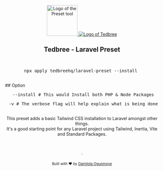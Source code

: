 <p align="center">
  <br />
  <a href="https://preset.dev">
    <img width="100" src="https://raw.githubusercontent.com/preset/cli/main/.github/assets/logo.svg" alt="Logo of the Preset tool">
  </a>
  <a href="https://tedbree.com">
    <img src="https://content.app-sources.com/s/14630223212260103/uploads/Logos/TEDBREE_WHITE-1462185.png" alt="Logo of Tedbree">
  </a>
  
</p>

<h2 align="center">Tedbree - Laravel Preset</h2>

<p align="center">
 
  <br />
  <pre align="center">npx apply tedbreehq/laravel-preset --install </pre>

  <br />
  ## Option
  <pre align="center"> --install # This would Install both PHP & Node Packages</pre>
  <pre align="center"> -v # The verbose flag will help explain what is being done</pre>
</p>
<br />

<div align="center">
  This preset adds a basic Tailwind CSS installation to Laravel amongst other things. 
  <br />
  It's a good starting point for any Laravel project using Tailwind, Inertia, Vite and Standard Packages.


  <br />

</div>

<p align="center">
  <br />
  <br />
  ·
  <br />
  <br />
  <sub>Built with ❤︎ by <a href="https://github.com/dammyammy">Damilola Ogunmoye</a>
</p>